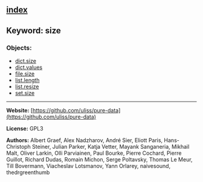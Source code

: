 [index](../index.html)
---

## Keyword: size

### Objects:
* [dict.size](../dict.size.html)
* [dict.values](../dict.values.html)
* [file.size](../file.size.html)
* [list.length](../list.length.html)
* [list.resize](../list.resize.html)
* [set.size](../set.size.html)

---
**Website:** [https://github.com/uliss/pure-data](https://github.com/uliss/pure-data)

**License:** GPL3

**Authors:** Albert Graef, Alex Nadzharov, André Sier, Eliott Paris, Hans-Christoph Steiner, Julian Parker, Katja Vetter, Mayank Sanganeria, Mikhail Malt, Oliver Larkin, Olli Parviainen, Paul Bourke, Pierre Cochard, Pierre Guillot, Richard Dudas, Romain Michon, Serge Poltavsky, Thomas Le Meur, Till Bovermann, Viacheslav Lotsmanov, Yann Orlarey, naivesound, thedrgreenthumb
